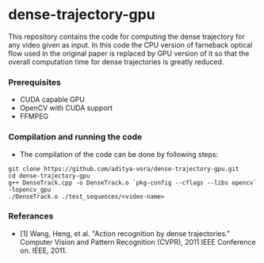 # dense-trajectory-gpu
This repository contains the code for computing the dense trajectory for any video given as input. In this code the CPU version of farneback optical flow used in the original paper is replaced by GPU version of it so that the overall computation time for dense trajectories is greatly reduced.

### Prerequisites
* CUDA capable GPU
* OpenCV with CUDA support
* FFMPEG

### Compilation and running the code
* The compilation of the code can be done by following steps: 
```
git clone https://github.com/aditya-vora/dense-trajectory-gpu.git
cd dense-trajectory-gpu
g++ DenseTrack.cpp -o DenseTrack.o `pkg-config --cflags --libs opencv` -lopencv_gpu
./DenseTrack.o ./test_sequences/<video-name>
```
### Referances

* [1] Wang, Heng, et al. "Action recognition by dense trajectories." Computer Vision and Pattern Recognition (CVPR), 2011 IEEE Conference on. IEEE, 2011.
